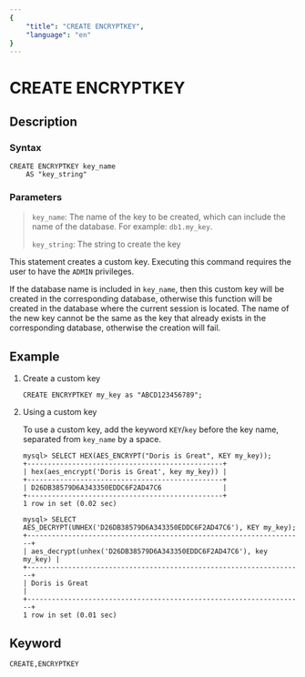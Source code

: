 ```yaml
---
{
    "title": "CREATE ENCRYPTKEY",
    "language": "en"
}
---
```


<!-- 
Licensed to the Apache Software Foundation (ASF) under one
or more contributor license agreements.  See the NOTICE file
distributed with this work for additional information
regarding copyright ownership.  The ASF licenses this file
to you under the Apache License, Version 2.0 (the
"License"); you may not use this file except in compliance
with the License.  You may obtain a copy of the License at

  http://www.apache.org/licenses/LICENSE-2.0

Unless required by applicable law or agreed to in writing,
software distributed under the License is distributed on an
"AS IS" BASIS, WITHOUT WARRANTIES OR CONDITIONS OF ANY
KIND, either express or implied.  See the License for the
specific language governing permissions and limitations
under the License.
-->

# CREATE ENCRYPTKEY

## Description

### Syntax

```
CREATE ENCRYPTKEY key_name
    AS "key_string"
```

### Parameters

> `key_name`: The name of the key to be created, which can include the name of the database. For example: `db1.my_key`.
>
> `key_string`: The string to create the key

This statement creates a custom key. Executing this command requires the user to have the `ADMIN` privileges.

If the database name is included in `key_name`, then this custom key will be created in the corresponding database, otherwise this function will be created in the database where the current session is located. The name of the new key cannot be the same as the key that already exists in the corresponding database, otherwise the creation will fail.

## Example

1. Create a custom key

    ```
    CREATE ENCRYPTKEY my_key as "ABCD123456789";
    ```

2. Using a custom key

    To use a custom key, add the keyword `KEY`/`key` before the key name, separated from `key_name` by a space.
    
    ```
    mysql> SELECT HEX(AES_ENCRYPT("Doris is Great", KEY my_key));
    +------------------------------------------------+
    | hex(aes_encrypt('Doris is Great', key my_key)) |
    +------------------------------------------------+
    | D26DB38579D6A343350EDDC6F2AD47C6               |
    +------------------------------------------------+
    1 row in set (0.02 sec)

    mysql> SELECT AES_DECRYPT(UNHEX('D26DB38579D6A343350EDDC6F2AD47C6'), KEY my_key);
    +--------------------------------------------------------------------+
    | aes_decrypt(unhex('D26DB38579D6A343350EDDC6F2AD47C6'), key my_key) |
    +--------------------------------------------------------------------+
    | Doris is Great                                                     |
    +--------------------------------------------------------------------+
    1 row in set (0.01 sec)
    ```
	
## Keyword

    CREATE,ENCRYPTKEY
